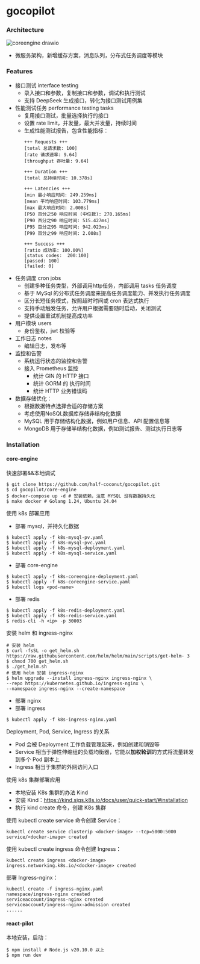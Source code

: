 # gocopilot

### Architecture

![coreengine drawio](https://github.com/user-attachments/assets/b12b1ac1-a31a-418b-8095-ef353373f883)

- 微服务架构，新增缓存方案，消息队列，分布式任务调度等模块

### Features

- 接口测试 interface testing
    - 录入接口和参数，复制接口和参数，调试和执行测试
    - 支持 DeepSeek 生成接口，转化为接口测试用例集
- 性能测试任务 performance testing tasks
    - 复用接口测试，批量选择执行的接口
    - 设置 rate limit，并发量，最大并发量，持续时间
    - 生成性能测试报告，包含性能指标：
      ```shell
      +++ Requests +++
      [total 总请求数: 100]
      [rate 请求速率: 9.64]
      [throughput 吞吐量: 9.64]
        
      +++ Duration +++
      [total 总持续时间: 10.378s]
        
      +++ Latencies +++
      [min 最小响应时间: 249.259ms]
      [mean 平均响应时间: 103.779ms]
      [max 最大响应时间: 2.008s]
      [P50 百分之50 响应时间 (中位数): 270.165ms]
      [P90 百分之90 响应时间: 515.427ms]
      [P95 百分之95 响应时间: 942.023ms]
      [P99 百分之99 响应时间: 2.008s]
        
      +++ Success +++
      [ratio 成功率: 100.00%]
      [status codes:  200:100]
      [passed: 100]
      [failed: 0]
      ```
- 任务调度 cron jobs
  - 创建多种任务类型，外部调用http任务，内部调用 tasks 任务调度
  - 基于 MySql 的分布式任务调度来提高任务调度能力、并发执行任务调度
  - 区分长短任务模式，按照超时时间或 cron 表达式执行
  - 支持手动触发任务，允许用户根据需要随时启动，关闭测试
  - 提供设置重试机制提高成功率
- 用户模块 users
    - 身份鉴权，jwt 校验等
- 工作日志 notes
    - 编辑日志，发布等
- 监控和告警
  - 系统运行状态的监控和告警
  - 接入 Prometheus 监控
    - 统计 GIN 的 HTTP 接口
    - 统计 GORM 的 执行时间
    - 统计 HTTP 业务错误码
- 数据存储优化：
  - 根据数据特点选择合适的存储方案
  - 考虑使用NoSQL数据库存储非结构化数据
  - MySQL 用于存储结构化数据，例如用户信息、API 配置信息等
  - MongoDB 用于存储半结构化数据，例如测试报告、测试执行日志等

### Installation

#### core-engine

快速部署&&本地调试

```shell
$ git clone https://github.com/half-coconut/gocopilot.git
$ cd gocopilot/core-engine
$ docker-compose up -d # 安装依赖，注意 MYSQL 没有数据持久化
$ make docker # Golang 1.24, Ubuntu 24.04
```

使用 k8s 部署应用

- 部署 mysql，并持久化数据

```shell
$ kubectl apply -f k8s-mysql-pv.yaml
$ kubectl apply -f k8s-mysql-pvc.yaml
$ kubectl apply -f k8s-mysql-deployment.yaml
$ kubectl apply -f k8s-mysql-service.yaml
```

- 部署 core-engine

```shell
$ kubectl apply -f k8s-coreengine-deployment.yaml
$ kubectl apply -f k8s-coreengine-service.yaml
$ kubectl logs <pod-name> 
```

- 部署 redis

```shell
$ kubectl apply -f k8s-redis-deployment.yaml
$ kubectl apply -f k8s-redis-service.yaml
$ redis-cli -h <ip> -p 30003
```

安装 helm 和 ingress-nginx

```shell
# 安装 helm
$ curl -fsSL -o get_helm.sh https://raw.githubusercontent.com/helm/helm/main/scripts/get-helm- 3
$ chmod 700 get_helm.sh
$ ./get_helm.sh
# 使用 helm 安装 ingress-nginx
$ helm upgrade --install ingress-nginx ingress-nginx \
--repo https://kubernetes.github.io/ingress-nginx \
--namespace ingress-nginx --create-namespace
```

- 部署 nginx
- 部署 ingress

```shell
$ kubectl apply -f k8s-ingress-nginx.yaml
```

Deployment, Pod, Service, Ingress 的关系

- Pod 会被 Deployment 工作负载管理起来，例如创建和销毁等
- Service 相当于弹性伸缩组的负载均衡器，它能以**加权轮训**的方式将流量转发到多个 Pod 副本上
- Ingress 相当于集群的外网访问入口

使用 k8s 集群部署应用

- 本地安装 K8s 集群的办法 Kind
- 安装 Kind：https://kind.sigs.k8s.io/docs/user/quick-start/#installation
- 执行 kind create 命令，创建 K8s 集群

使用 kubectl create service 命令创建 Service：

```shell
kubectl create service clusterip <docker-image> --tcp=5000:5000
service/<docker-image> created
```

使用 kubectl create ingress 命令创建 Ingress：

```shell
kubectl create ingress <docker-image> 
ingress.networking.k8s.io/<docker-image> created
```

部署 Ingress-nginx：

```shell
kubectl create -f ingress-nginx.yaml
namespace/ingress-nginx created
serviceaccount/ingress-nginx created
serviceaccount/ingress-nginx-admission created
......
```

#### react-pilot

本地安装，启动：

```shell
$ npm install # Node.js v20.10.0 以上
$ npm run dev
```
